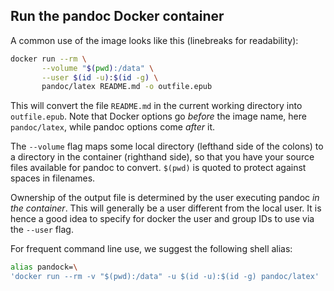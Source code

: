 Run the pandoc Docker container
------------------------------------------------------------------

A common use of the image looks like this (linebreaks for
readability):

``` sh
docker run --rm \
       --volume "$(pwd):/data" \
       --user $(id -u):$(id -g) \
       pandoc/latex README.md -o outfile.epub
```

This will convert the file `README.md` in the current working
directory into `outfile.epub`. Note that Docker options go *before*
the image name, here `pandoc/latex`, while pandoc options come
*after* it.

The `--volume` flag maps some local directory (lefthand side of
the colons) to a directory in the container (righthand side), so
that you have your source files available for pandoc to convert.
`$(pwd)` is quoted to protect against spaces in filenames.

Ownership of the output file is determined by the user executing
pandoc *in the container*. This will generally be a user different
from the local user. It is hence a good idea to specify for docker
the user and group IDs to use via the `--user` flag.

For frequent command line use, we suggest the following shell
alias:

``` sh
alias pandock=\
'docker run --rm -v "$(pwd):/data" -u $(id -u):$(id -g) pandoc/latex'
```
